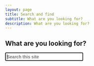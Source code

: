 ```yaml
---
layout: page
title: Search and find
subtitle: What are you looking for?
description: What are you looking for?
---
```

<div style="min-height: 100vh;">
  <h2>What are you looking for?</h2>

  <div id="search-demo-container">
    <input type="search" id="search-input" placeholder="Search this site" style='font-size: 1em; padding: 0.25em; font-weight: 700;' size="25" autofocus>
    <ul id="results-container"></ul>
  </div>
</div>

<script src="https://unpkg.com/simple-jekyll-search@latest/dest/simple-jekyll-search.min.js" type="text/javascript"></script>

<script type="text/javascript">
  SimpleJekyllSearch({
    searchInput: document.getElementById('search-input'),
    resultsContainer: document.getElementById('results-container'),
    json: '/search.json',
    searchResultTemplate: '<li><a href="{url}"><small><span style="font-weight: normal;">{url}</span></small><br><span style="font-weight: normal;">{documenttitle}</span><br><span style="font-weight: bold;">{title}</span></a></li>',
    noResultsText: 'No results found',
    fuzzy: false,
    limit: 999,
    debounceTime: 1000
  })
</script>

